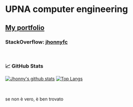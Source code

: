 # UPNA computer engineering <br>
## [My portfolio](https://jhonnyfc.github.io/)
### StackOverflow: [jhonnyfc](https://stackoverflow.com/users/14626810/jhonnyfc)

<br>

### 📈 GitHub Stats

[![Jhonny's github stats](https://github-readme-stats.wasabeef.vercel.app/api?username=jhonnyfc&show_icons=true&line_height=21&show_icons=true&theme=vue&hide_border=true)](https://github.com/jhonnyfc/github-readme-stats)
[![Top Langs](https://github-readme-stats.vercel.app/api/top-langs/?username=jhonnyfc&show_icons=true&layout=compact&theme=vue&hide_border=true)](https://github.com/jhonnyfc/github-readme-stats)

<br> <br>
se non è vero, è ben trovato
